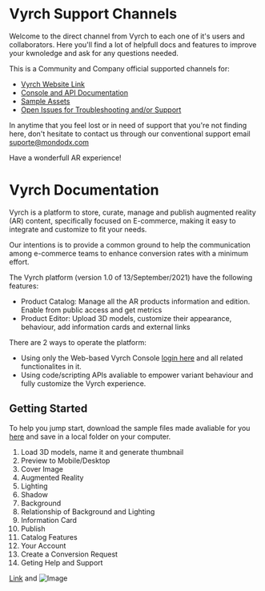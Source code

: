 # Vyrch Support Channels

Welcome to the direct channel from Vyrch to each one of it's users and collaborators.
Here you'll find a lot of helpfull docs and features to improve your kwnoledge and ask for any questions needed.

This is a Community and Company official supported channels for:

<ul>
<li><a href="https://www.vyrch.com/">Vyrch Website Link</a></li>
<li><a href="https://danilo-mondodx.github.io/vyrch-platform/">Console and API Documentation</a></li>
<!-- <li><a href="">Youtube Tutorials</a></li> -->
<li><a href="https://github.com/danilo-mondodx/vyrch-platform/archive/refs/heads/main.zip">Sample Assets</a></li>
<li><a href="https://github.com/danilo-mondodx/vyrch-platform/issues">Open Issues for Troubleshooting and/or Support</a></li>
</ul>

In anytime that you feel lost or in need of support that you're not finding here, don't hesitate to contact us through our conventional support email <a href="mailto:">suporte@mondodx.com</a>

Have a wonderfull AR experience!


# Vyrch Documentation

Vyrch is a platform to store, curate, manage and publish augmented reality (AR) content, specifically focused on E-commerce, making it easy to integrate and customize to fit your needs.

Our intentions is to provide a common ground to help the communication among e-commerce teams to enhance conversion rates with a minimum effort.

The Vyrch platform (version 1.0 of 13/September/2021) have the following features:

- Product Catalog: Manage all the AR products information and edition. Enable from public access and get metrics
- Product Editor: Upload 3D models, customize their appearance, behaviour, add information cards and external links

There are 2 ways to operate the platform:

- Using only the Web-based Vyrch Console [login here](https://xr.vyrch.com/console) and all related functionalites in it.
- Using code/scripting APIs avaliable to empower variant behaviour and fully customize the Vyrch experience.


## Getting Started

To help you jump start, download the sample files made avaliable for you [here](https://github.com/danilo-mondodx/vyrch-platform/archive/refs/heads/main.zip) and save in a local folder on your computer.

1. Load 3D models, name it and generate thumbnail
2. Preview to Mobile/Desktop 
3. Cover Image
4. Augmented Reality
5. Lighting
6. Shadow
7. Background
8. Relationship of Background and Lighting 
9. Information Card
10. Publish
11. Catalog Features
12. Your Account
13. Create a Conversion Request
14. Geting Help and Support 



[Link](url) and ![Image](src)
